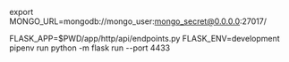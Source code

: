 export MONGO_URL=mongodb://mongo_user:mongo_secret@0.0.0.0:27017/

FLASK_APP=$PWD/app/http/api/endpoints.py FLASK_ENV=development pipenv run python -m flask run --port 4433

